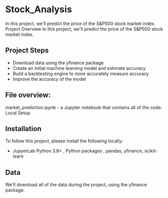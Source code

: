 # Stock_Analysis
In this project, we'll predict the price of the S&amp;P500 stock market index.
Project Overview
In this project, we'll predict the price of the S&P500 stock market index.

## Project Steps

* Download data using the yfinance package
* Create an initial machine learning model and estimate accuracy
* Build a backtesting engine to more accurately measure accuracy
* Improve the accuracy of the model

## File overview:

market_prediction.ipynb - a Jupyter notebook that contains all of the code.
Local Setup

## Installation
To follow this project, please install the following locally:

* JupyerLab
  Python 3.8+ ,
  Python packages ,
  pandas, 
  yfinance, 
  scikit-learn

## Data
We'll download all of the data during the project, using the yfinance package.
